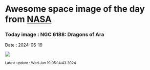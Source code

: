 
# Awesome space image of the day from [NASA](https://api.nasa.gov/)

### Today image : NGC 6188: Dragons of Ara
Date : 2024-06-19

![](https://apod.nasa.gov/apod/image/2406/AraDragons_Taylor_960.jpg)

<small>Latest update : Wed Jun 19 05:14:43 2024</small>
        